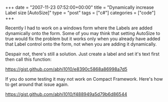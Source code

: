 +++
date = "2007-11-23 07:52:00+00:00"
title = "Dynamically increase Label size [AutoSize]"
type = "post"
tags = ["c#"]
categories = ["code"]
+++

Recently I had to work on a windows form where the Labels are added dynamically onto the form. Some of you may think that setting AutoSize to true would fix the problem but it works only when you already have added that Label control onto the form, not when you are adding it dynamically.

Despair not, there's still a solution. Just create a label and set it's text first then call this function:

https://gist.github.com/abhi1010/e8390c5868a86998a7d5

If you do some testing it may not work on Compact Framework. Here's how to get around that issue again.

https://gist.github.com/abhi1010/f488949a5d79b6d86544
